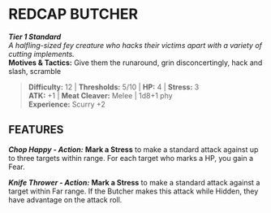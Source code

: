 # REDCAP BUTCHER

***Tier 1 Standard***  
*A halfling-sized fey creature who hacks their victims apart with a variety of cutting implements.*  
**Motives & Tactics:** Give them the runaround, grin disconcertingly, hack and slash, scramble

> **Difficulty:** 12 | **Thresholds:** 5/10 | **HP:** 4 | **Stress:** 3  
> **ATK:** +1 | **Meat Cleaver:** Melee | 1d8+1 phy  
> **Experience:** Scurry +2

## FEATURES

***Chop Happy - Action:*** **Mark a Stress** to make a standard attack against up to three targets within range. For each target who marks a HP, you gain a Fear.

***Knife Thrower - Action:*** **Mark a Stress** to make a standard attack against a target within Far range. If the Butcher makes this attack while Hidden, they have advantage on the attack roll.